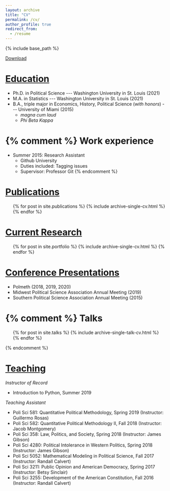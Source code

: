 ```yaml
---
layout: archive
title: "CV"
permalink: /cv/
author_profile: true
redirect_from:
  - /resume
---
```


{% include base_path %}

<style type="text/css" rel="stylesheet">
.row{clear:both}

.column{
    width: 32%;
    float: left;
}
</style>

[Download](http://rydenbutler.github.io/files/Resume_Butler.pdf)

<u>Education</u>
======
* Ph.D. in Political Science --- Washington University in St. Louis (2021)
* M.A. in Statistics --- Washington University in St. Louis (2021)
* B.A., triple major in Economics, History, Political Science (*with honors*) --- University of Miami (2015)
    - *magna cum laud*
    - *Phi Beta Kappa*

{% comment %}
Work experience
======
* Summer 2015: Research Assistant
  * Github University
  * Duties included: Tagging issues
  * Supervisor: Professor Git
{% endcomment %}

<u>Publications</u>
======
  <ul>{% for post in site.publications %}
    {% include archive-single-cv.html %}
  {% endfor %}</ul>

<u>Current Research</u>
======
  <ul>{% for post in site.portfolio %}
    {% include archive-single-cv.html %}
  {% endfor %}</ul>

<u>Conference Presentations</u>
======
* Polmeth (2018, 2019, 2020)
* Midwest Political Science Association Annual Meeting (2019)
* Southern Political Science Association Annual Meeting (2015)

{% comment %}
Talks
======
  <ul>{% for post in site.talks %}
    {% include archive-single-talk-cv.html %}
  {% endfor %}</ul>
{% endcomment %}
  
<u>Teaching</u>
======
*Instructor of Record*

* Introduction to Python, Summer 2019

*Teaching Assistant*

* Poli Sci 581: Quantitative Political Methodology, Spring 2019
(Instructor: Guillermo Rosas)
* Poli Sci 582: Quantitative Political Methodology II, Fall 2018
(Instructor: Jacob Montgomery)
* Poli Sci 358: Law, Politics, and Society, Spring 2018
(Instructor: James Gibson)
* Poli Sci 4280: Political Intolerance in Western Politics, Spring 2018
(Instructor: James Gibson)
* Poli Sci 5052: Mathematical Modeling in Political Science, Fall 2017
(Instructor: Randall Calvert)
* Poli Sci 3211: Public Opinion and American Democracy, Spring 2017
(Instructor: Betsy Sinclair)
* Poli Sci 3255: Development of the American Constitution, Fall 2016
(Instructor: Randall Calvert)